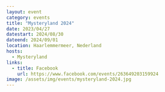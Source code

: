 ```yaml
---
layout: event
category: events
title: "Mysteryland 2024"
date: 2023/04/27
datestart: 2024/08/30
dateend: 2024/09/01
location: Haarlemmermeer, Nederland
hosts:
  - Mysteryland
links:
  - title: Facebook
    url: https://www.facebook.com/events/263649203159924
image: /assets/img/events/mysteryland-2024.jpg
---
```

